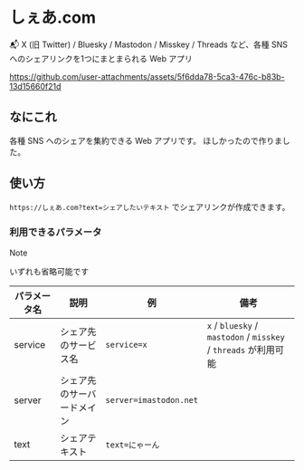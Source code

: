 # しぇあ.com

📬 X (旧 Twitter) / Bluesky / Mastodon / Misskey / Threads など、各種 SNS へのシェアリンクを1つにまとまられる Web アプリ

https://github.com/user-attachments/assets/5f6dda78-5ca3-476c-b83b-13d15660f21d

## なにこれ

各種 SNS へのシェアを集約できる Web アプリです。 ほしかったので作りました。

## 使い方

`https://しぇあ.com?text=シェアしたいテキスト` でシェアリンクが作成できます。

### 利用できるパラメータ

> [!NOTE]
>
> いずれも省略可能です

| パラメータ名 | 説明                       | 例                     | 備考                                                            |
| ------------ | -------------------------- | ---------------------- | --------------------------------------------------------------- |
| service      | シェア先のサービス名       | `service=x`            | `x` / `bluesky` / `mastodon` / `misskey` / `threads` が利用可能 |
| server       | シェア先のサーバードメイン | `server=imastodon.net` |                                                                 |
| text         | シェアテキスト             | `text=にゃーん`        |                                                                 |

